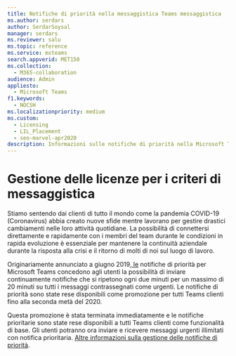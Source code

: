 ```yaml
---
title: Notifiche di priorità nella messaggistica Teams messaggistica
ms.author: serdars
author: SerdarSoysal
manager: serdars
ms.reviewer: salu
ms.topic: reference
ms.service: msteams
search.appverid: MET150
ms.collection:
  - M365-collaboration
audience: Admin
appliesto:
  - Microsoft Teams
f1.keywords:
  - NOCSH
ms.localizationpriority: medium
ms.custom:
  - Licensing
  - LIL_Placement
  - seo-marvel-apr2020
description: Informazioni sulle notifiche di priorità nella Microsoft Teams messaggistica.
---
```


# <a name="messaging-policies-licensing"></a>Gestione delle licenze per i criteri di messaggistica

Stiamo sentendo dai clienti di tutto il mondo come la pandemia COVID-19 (Coronavirus) abbia creato nuove sfide mentre lavorano per gestire drastici cambiamenti nelle loro attività quotidiane. La possibilità di connettersi direttamente e rapidamente con i membri del team durante le condizioni in rapida evoluzione è essenziale per mantenere la continuità aziendale durante la risposta alla crisi e il ritorno di molti di noi sul luogo di lavoro.

Originariamente annunciato a giugno 2019[, le](https://support.microsoft.com/article/mark-a-message-as-important-or-urgent-in-teams-ea99d5b6-1317-4550-8d75-86ff14cd4462) notifiche di priorità per Microsoft Teams concedono agli utenti la possibilità di inviare continuamente notifiche che si ripetono ogni due minuti per un massimo di 20 minuti su tutti i messaggi contrassegnati come urgenti. Le notifiche di priorità sono state rese disponibili come promozione per tutti Teams clienti fino alla seconda metà del 2020.

Questa promozione è stata terminata immediatamente e le notifiche prioritarie sono state rese disponibili a tutti Teams clienti come funzionalità di base. Gli utenti potranno ora inviare e ricevere messaggi urgenti illimitati con notifica prioritaria. [Altre informazioni sulla gestione delle notifiche di priorità](../messaging-policies-in-teams.md).
